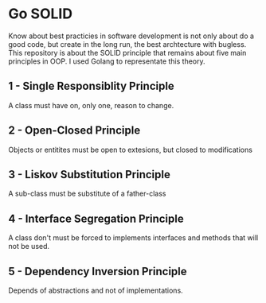 # Go SOLID

Know about best practicies in software development is not only about do a good code, but create in the long run, the best archtecture with bugless. This repository is about the SOLID principle that remains about five main principles in OOP. I used Golang to representate this theory.


## 1 - Single Responsiblity Principle

A class must have on, only one, reason to change.


## 2 - Open-Closed Principle

Objects or entitites must be open to extesions, but closed to modifications


## 3 - Liskov Substitution Principle

A sub-class must be substitute of a father-class


## 4 - Interface Segregation Principle

 A class don't must be forced to implements interfaces and methods that will not be used.


## 5 - Dependency Inversion Principle

Depends of abstractions and not of implementations.